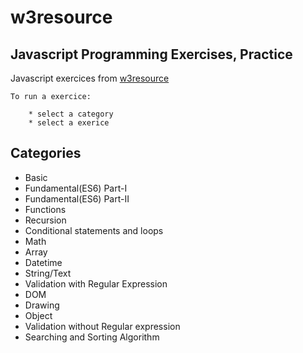 # w3resource

## Javascript Programming Exercises, Practice

Javascript exercices from [w3resource](https://www.w3resource.com/javascript-exercises/)

```console
To run a exercice:

    * select a category
    * select a exerice
```

## Categories

* Basic
* Fundamental(ES6) Part-I
* Fundamental(ES6) Part-II
* Functions
* Recursion
* Conditional statements and loops
* Math
* Array
* Datetime
* String/Text
* Validation with Regular Expression
* DOM
* Drawing
* Object
* Validation without Regular expression
* Searching and Sorting Algorithm
